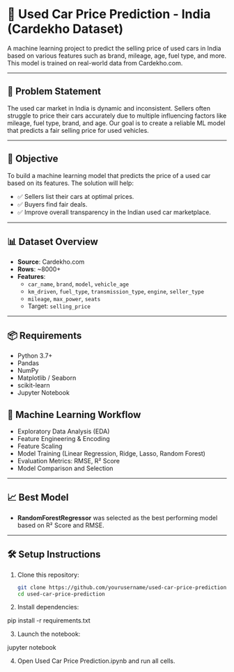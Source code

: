 # 🚗 Used Car Price Prediction - India (Cardekho Dataset)

A machine learning project to predict the selling price of used cars in India based on various features such as brand, mileage, age, fuel type, and more. This model is trained on real-world data from Cardekho.com.

---

## 📌 Problem Statement

The used car market in India is dynamic and inconsistent. Sellers often struggle to price their cars accurately due to multiple influencing factors like mileage, fuel type, brand, and age. Our goal is to create a reliable ML model that predicts a fair selling price for used vehicles.

---

## 🎯 Objective

To build a machine learning model that predicts the price of a used car based on its features. The solution will help:

- ✅ Sellers list their cars at optimal prices.
- ✅ Buyers find fair deals.
- ✅ Improve overall transparency in the Indian used car marketplace.

---

## 📊 Dataset Overview

- **Source**: Cardekho.com
- **Rows**: ~8000+
- **Features**:
  - `car_name`, `brand`, `model`, `vehicle_age`
  - `km_driven`, `fuel_type`, `transmission_type`, `engine`, `seller_type`
  - `mileage`, `max_power`, `seats`
  - Target: `selling_price`

---
## 📦 Requirements

- Python 3.7+
- Pandas
- NumPy
- Matplotlib / Seaborn
- scikit-learn
- Jupyter Notebook

  
## 🧪 Machine Learning Workflow

- Exploratory Data Analysis (EDA)
- Feature Engineering & Encoding
- Feature Scaling
- Model Training (Linear Regression, Ridge, Lasso, Random Forest)
- Evaluation Metrics: RMSE, R² Score
- Model Comparison and Selection

---

## 📈 Best Model

- **RandomForestRegressor** was selected as the best performing model based on R² Score and RMSE.

---

## 🛠️ Setup Instructions

1. Clone this repository:
   ```bash
   git clone https://github.com/yourusername/used-car-price-prediction.git
   cd used-car-price-prediction

2. Install dependencies:

pip install -r requirements.txt

3. Launch the notebook:

jupyter notebook

4. Open Used Car Price Prediction.ipynb and run all cells.
